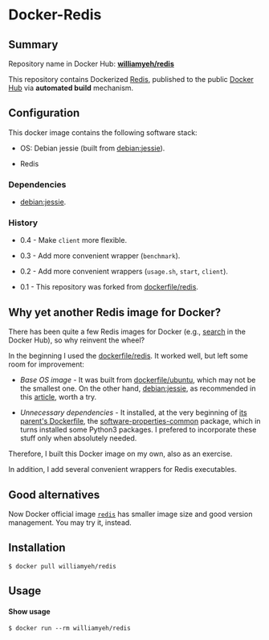 Docker-Redis
============

## Summary

Repository name in Docker Hub: **[williamyeh/redis](https://registry.hub.docker.com/u/williamyeh/redis/)**

This repository contains Dockerized [Redis](http://redis.io/), published to the public [Docker Hub](https://registry.hub.docker.com/) via **automated build** mechanism.



## Configuration

This docker image contains the following software stack:

- OS: Debian jessie (built from [debian:jessie](https://registry.hub.docker.com/_/debian/)).

- Redis


### Dependencies

- [debian:jessie](https://registry.hub.docker.com/_/debian/).


### History

- 0.4 - Make `client` more flexible.

- 0.3 - Add more convenient wrapper (`benchmark`).

- 0.2 - Add more convenient wrappers (`usage.sh`, `start`, `client`).

- 0.1 - This repository was forked from [dockerfile/redis](https://github.com/dockerfile/redis). 


## Why yet another Redis image for Docker?

There has been quite a few Redis images for Docker (e.g., [search](https://registry.hub.docker.com/search?q=redis) in the Docker Hub), so why reinvent the wheel?

In the beginning I used the [dockerfile/redis](https://github.com/dockerfile/redis). It worked well, but left some room for improvement:

- *Base OS image* - It was built from [dockerfile/ubuntu](https://registry.hub.docker.com/u/dockerfile/ubuntu/), which may not be the smallest one.  On the other hand, [debian:jessie](https://registry.hub.docker.com/_/debian/), as recommended in this [article](http://crosbymichael.com/dockerfile-best-practices-take-2.html), worth a try.

- *Unnecessary dependencies* - It installed, at the very beginning of [its parent's Dockerfile](https://github.com/dockerfile/ubuntu/blob/master/Dockerfile), the [software-properties-common](https://packages.debian.org/sid/admin/software-properties-common) package, which in turns installed some Python3 packages.  I prefered to incorporate these stuff only when absolutely needed.

Therefore, I built this Docker image on my own, also as an exercise.

In addition, I add several convenient wrappers for Redis executables.


## Good alternatives

Now Docker official image [`redis`](https://registry.hub.docker.com/_/redis/) has smaller image size and good version management. You may try it, instead.



## Installation

   ```
   $ docker pull williamyeh/redis
   ```


## Usage


#### Show usage

```
$ docker run --rm williamyeh/redis
```
